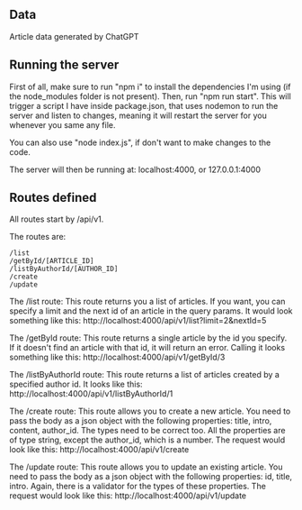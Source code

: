 
## Data

Article data generated by ChatGPT

## Running the server

First of all, make sure to run "npm i" to install the dependencies I'm using (if the node_modules folder is not present).
Then, run "npm run start". This will trigger a script I have inside package.json, that uses nodemon to run the server and listen to changes, meaning it will restart the server for you whenever you same any file.

You can also use "node index.js", if don't want to make changes to the code.

The server will then be running at: localhost:4000, or 127.0.0.1:4000

## Routes defined

All routes start by /api/v1.

The routes are:

    /list
    /getById/[ARTICLE_ID]
    /listByAuthorId/[AUTHOR_ID]
    /create
    /update

The /list route: This route returns you a list of articles. If you want, you can specify a limit and the next id of an article in the query params. It would look something like this: http://localhost:4000/api/v1/list?limit=2&nextId=5

The /getById route: This route returns a single article by the id you specify. If it doesn't find an article with that id, it will return an error. Calling it looks something like this: http://localhost:4000/api/v1/getById/3

The /listByAuthorId route: This route returns a list of articles created by a specified author id. It looks like this: http://localhost:4000/api/v1/listByAuthorId/1

The /create route: This route allows you to create a new article. You need to pass the body as a json object with the following properties: title, intro, content, author_id. The types need to be correct too. All the properties are of type string, except the author_id, which is a number.
The request would look like this: http://localhost:4000/api/v1/create

The /update route: This route allows you to update an existing article. You need to pass the body as a json object with the following properties: id, title, intro. Again, there is a validator for the types of these properties. The request would look like this: http://localhost:4000/api/v1/update

